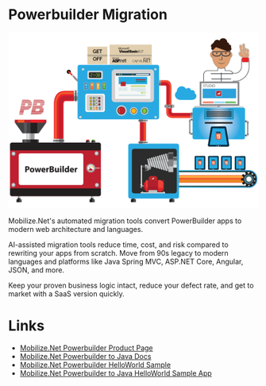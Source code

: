 # Powerbuilder Migration

![PBMigration](Mobilize-PowerbuilderMigration.png)

Mobilize.Net's automated migration tools convert PowerBuilder apps to modern web architecture and languages.

AI-assisted migration tools reduce time, cost, and risk compared to rewriting your apps from scratch. Move from 90s legacy to modern languages and platforms like Java Spring MVC, ASP.NET Core, Angular, JSON, and more.

Keep your proven business logic intact, reduce your defect rate, and get to market with a SaaS version quickly.

# Links

- [Mobilize.Net Powerbuilder Product Page](https://mobilize.net/powerbuilder)
- [Mobilize.Net Powerbuilder to Java Docs](https//docs.mobilize.net/PBJava)
- [Mobilize.Net Powerbuilder HelloWorld Sample](https://github.com/MobilizeNet/PBMapJavaHelloWorldPB)
- [Mobilize.Net Powerbuilder to Java HelloWorld Sample App](https://github.com/MobilizeNet/PBMAPJavaHelloWorld)
